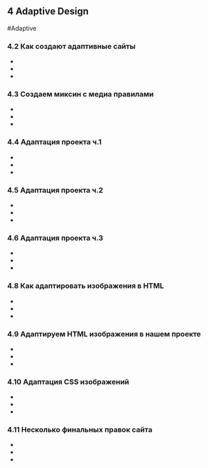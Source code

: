 ## **4 Adaptive Design**
#Adaptive

### **4.2 Как создают адаптивные сайты**

-

-

-

### **4.3 Создаем миксин с медиа правилами**

-

-

-

### **4.4 Адаптация проекта ч.1**

-

-

-

### **4.5 Адаптация проекта ч.2**

-

-

-

### **4.6 Адаптация проекта ч.3**

-

-

-

### **4.8 Как адаптировать изображения в HTML**

-

-

-

### **4.9 Адаптируем HTML изображения в нашем проекте**

-

-

-

### **4.10 Адаптация CSS изображений**

-

-

-

### **4.11 Несколько финальных правок сайта**

-

-

-